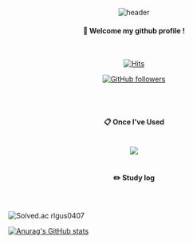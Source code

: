 <div align="center"> 

![header](https://capsule-render.vercel.app/api?type=cylinder&color=000000&height=150&section=header&text=rlgus0407&fontColor=ffffff&fontSize=70&animation=fadeIn&fontAlignY=55&desc=%20&descAlignY=62&descAlign=62)
  
####  :wave: Welcome my github profile !

  <br/>
  
[![Hits](https://hits.seeyoufarm.com/api/count/incr/badge.svg?url=https%3A%2F%2Fgithub.com%2Fpootaatooo&count_bg=%2368C6AF&title_bg=%2378A9CA&icon=&icon_color=%23E7E7E7&title=hits&edge_flat=false)](https://hits.seeyoufarm.com)

[![GitHub followers](https://img.shields.io/github/followers/pootaatooo?style=social)](https://github.com/pootaatooo)

  <br/>
  <br/>
  
####  :clipboard: Once I've Used 
  
  <br/>
  
<img src="https://img.shields.io/badge/github-181717?style=for-the-badge&logo=github&logoColor=white">

 
   <br/>
   <br/>
 
#### :pencil2: Study log
 
  <br/>
  
</div>

  <br/>

<img src="http://mazassumnida.wtf/api/v2/generate_badge?boj=rlgus0407" alt="Solved.ac rlgus0407">

[![Anurag's GitHub stats](https://github-readme-stats.vercel.app/api?username=pootaatooo&show_icons=true&theme=radical)](https://github.com/anuraghazra/github-readme-stats)



